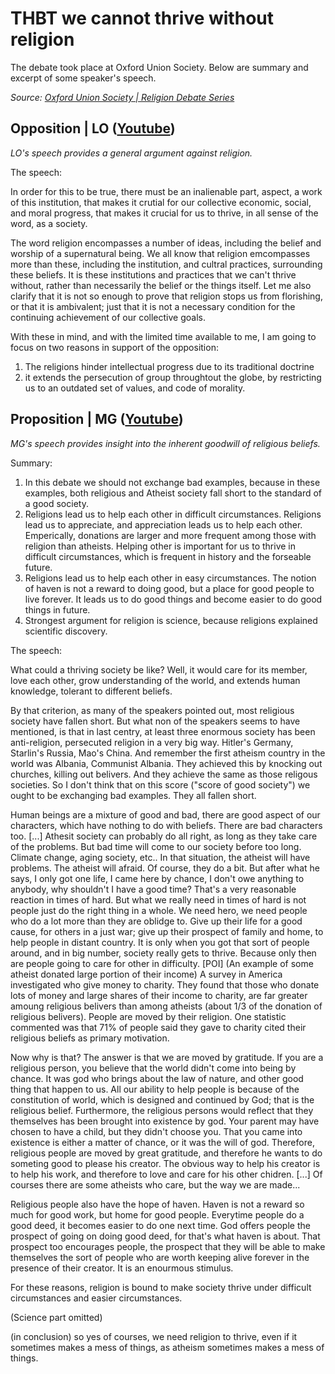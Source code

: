 # THBT we cannot thrive without religion

The debate took place at Oxford Union Society. Below are summary and excerpt of some speaker's speech. 

_Source: [Oxford Union Society | Religion Debate Series](https://www.youtube.com/watch?v=iyaZIygi5xc)_

## Opposition | LO ([Youtube](https://www.youtube.com/watch?v=pgLMkJGvmso))

_LO's speech provides a general argument against religion._

The speech:

In order for this to be true, there must be an inalienable part, aspect, a work of this institution, that makes it crutial for our collective economic, social, and moral progress, that makes it crucial for us to thrive, in all sense of the word, as a society.

The word religion encompasses a number of ideas, including the belief and worship of a supernatural being. We all know that religion emcompasses more than these, including the institution, and cultral practices, surrounding these beliefs. It is these institutions and practices that we can't thrive without, rather than necessarily the belief or the things itself. Let me also clarify that it is not so enough to prove that religion stops us from florishing, or that it is ambivalent; just that it is not a necessary condition for the continuing achievement of our collective goals. 

With these in mind, and with the limited time available to me, I am going to focus on two reasons in support of the opposition:

1. The religions hinder intellectual progress due to its traditional doctrine
2. it extends the persecution of group throughtout the globe, by restricting us to an outdated set of values, and code of morality.

## Proposition | MG ([Youtube](https://www.youtube.com/watch?v=DldKPf5QBn4))

_MG's speech provides insight into the inherent goodwill of religious beliefs._

Summary:

1. In this debate we should not exchange bad examples, because in these examples, both religious and Atheist society fall short to the standard of a good society.
2. Religions lead us to help each other in difficult circumstances. Religions lead us to appreciate, and appreciation leads us to help each other. Emperically, donations are larger and more frequent among those with religion than atheists. Helping other is important for us to thrive in difficult circumstances, which is frequent in history and the forseable future.
3. Religions lead us to help each other in easy circumstances. The notion of haven is not a reward to doing good, but a place for good people to live forever. It leads us to do good things and become easier to do good things in future.
4. Strongest argument for religion is science, because religions explained scientific discovery.

The speech:

What could a thriving society be like? Well, it would care for its member, love each other, grow understanding of the world, and extends human knowledge, tolerant to different beliefs. 

By that criterion, as many of the speakers pointed out, most religious society have fallen short. But what non of the speakers seems to have mentioned, is that in last centry, at least three enormous society has been anti-religion, persecuted religion in a very big way. Hitler's Germany, Starlin's Russia, Mao's China. And remember the first atheism country in the world was Albania, Communist Albania. They achieved this by knocking out churches, killing out belivers. And they achieve the same as those religous societies. So I don't think that on this score ("score of good society") we ought to be exchanging bad examples. They all fallen short.

Human beings are a mixture of good and bad, there are good aspect of our characters, which have nothing to do with beliefs. There are bad characters too. [...] Athesit society can probably do all right, as long as they take care of the problems. But bad time will come to our society before too long. Climate change, aging society, etc.. In that situation, the atheist will have problems. The atheist will afraid. Of course, they do a bit. But after what he says, I only got one life, I came here by chance, I don't owe anything to anybody, why shouldn't I have a good time? That's a very reasonable reaction in times of hard. But what we really need in times of hard is not people just do the right thing in a whole. We need hero, we need people who do a lot more than they are oblidge to. Give up their life for a good cause, for others in a just war; give up their prospect of family and home, to help people in distant country. It is only when you got that sort of people around, and in big number, society really gets to thrive. Because only then are people going to care for other in difficulty. \[POI\] (An example of some atheist donated large portion of their income) A survey in America investigated who give money to charity. They found that those who donate lots of money and large shares of their income to charity, are far greater amoung religious belivers than among atheists (about 1/3 of the donation of religious belivers). People are moved by their religion. One statistic commented was that 71% of people said they gave to charity cited their religious beliefs as primary motivation. 

Now why is that? The answer is that we are moved by gratitude. If you are a religious person, you believe that the world didn't come into being by chance. It was god who brings about the law of nature, and other good thing that happen to us. All our ability to help people is because of the constitution of world, which is designed and continued by God; that is the religious belief. Furthermore, the religious persons would reflect that they themselves has been brought into existence by god. Your parent may have chosen to have a child, but they didn't choose you. That you came into existence is either a matter of chance, or it was the will of god. Therefore, religious people are moved by great gratitude, and therefore he wants to do someting good to please his creator. The obvious way to help his creator is to help his work, and therefore to love and care for his other chidren. [...] Of courses there are some atheists who care, but the way we are made...

Religious people also have the hope of haven. Haven is not a reward so much for good work, but home for good people. Everytime people do a good deed, it becomes easier to do one next time. God offers people the prospect of going on doing good deed, for that's what haven is about. That prospect too encourages people, the prospect that they will be able to make themselves the sort of people who are worth keeping alive forever in the presence of their creator. It is an enourmous stimulus. 

For these reasons, religion is bound to make society thrive under difficult circumstances and easier circumstances. 

(Science part omitted)

(in conclusion) so yes of courses, we need religion to thrive, even if it sometimes makes a mess of things, as atheism sometimes makes a mess of things. 

